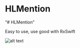 
# HLMention
“# HLMention”

Easy to use, use good with RxSwift 

![alt text](https://github.com/aldhoa/HLMention/master/HLMention/MetaData/image01.png?raw=true)

